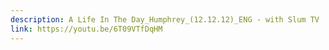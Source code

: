 ```yaml
---
description: A Life In The Day_Humphrey_(12.12.12)_ENG - with Slum TV
link: https://youtu.be/6T09VTfDqHM
---
```

